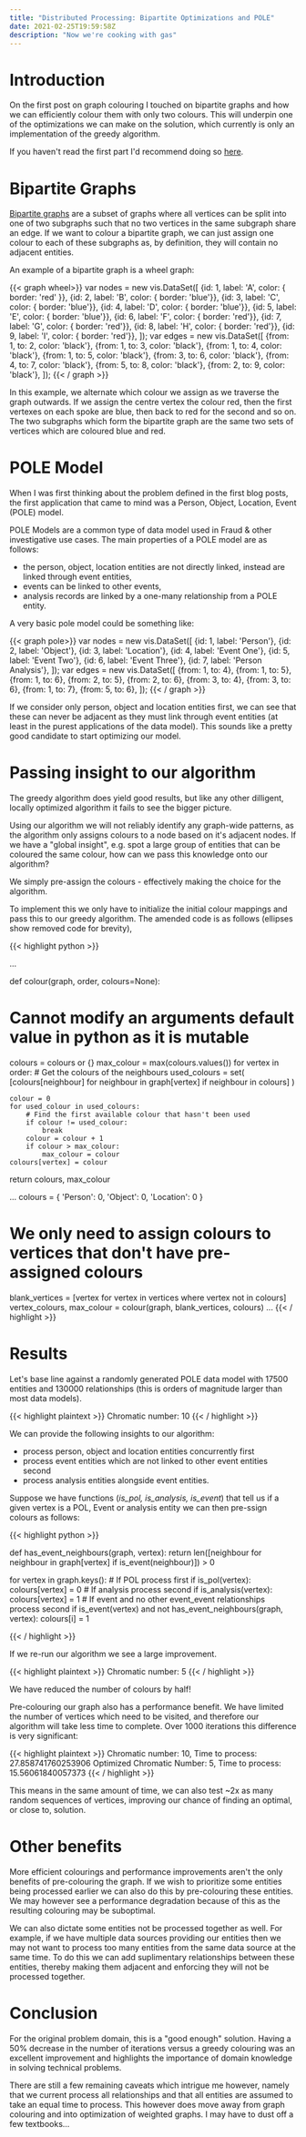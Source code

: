 ```yaml
---
title: "Distributed Processing: Bipartite Optimizations and POLE"
date: 2021-02-25T19:59:58Z
description: "Now we're cooking with gas"
---
```


# Introduction

On the first post on graph colouring I touched on bipartite graphs and how we can efficiently colour them with only two colours. This will underpin one of the optimizations we can make on the solution, which currently is only an implementation of the greedy algorithm. 

If you haven't read the first part I'd recommend doing so [here](/posts/distributed-processing-graph-colouring/).

# Bipartite Graphs

[Bipartite graphs](https://en.wikipedia.org/wiki/Bipartite_graph) are a subset of graphs where all vertices can be split into one of two subgraphs such that no two vertices in the same subgraph share an edge. If we want to colour a bipartite graph, we can just assign one colour to each of these subgraphs as, by definition, they will contain no adjacent entities. 

An example of a bipartite graph is a wheel graph:

{{< graph wheel>}}
    var nodes = new vis.DataSet([
        {id: 1, label: 'A', color: { border: 'red' }},
        {id: 2, label: 'B', color: { border: 'blue'}},
        {id: 3, label: 'C', color: { border: 'blue'}},
        {id: 4, label: 'D', color: { border: 'blue'}},
        {id: 5, label: 'E', color: { border: 'blue'}},
        {id: 6, label: 'F', color: { border: 'red'}},
        {id: 7, label: 'G', color: { border: 'red'}},
        {id: 8, label: 'H', color: { border: 'red'}},
        {id: 9, label: 'I', color: { border: 'red'}},
    ]);
    var edges = new vis.DataSet([
        {from: 1, to: 2, color: 'black'},
        {from: 1, to: 3, color: 'black'},
        {from: 1, to: 4, color: 'black'},
        {from: 1, to: 5, color: 'black'},
        {from: 3, to: 6, color: 'black'},
        {from: 4, to: 7, color: 'black'},
        {from: 5, to: 8, color: 'black'},
        {from: 2, to: 9, color: 'black'},
    ]);
{{< / graph >}}

In this example, we alternate which colour we assign as we traverse the graph outwards. If we assign the centre vertex the colour red, then the first vertexes on each spoke are blue, then back to red for the second and so on. The two subgraphs which form the bipartite graph are the same two sets of vertices which are coloured blue and red. 

# POLE Model

When I was first thinking about the problem defined in the first blog posts, the first application that came to mind was a Person, Object, Location, Event (POLE) model.

POLE Models are a common type of data model used in Fraud & other investigative use cases. The main properties of a POLE model are as follows:  
* the person, object, location entities are not directly linked, instead are linked through event entities,
* events can be linked to other events,
* analysis records are linked by a one-many relationship from a POLE entity.

A very basic pole model could be something like:

{{< graph pole>}}
    var nodes = new vis.DataSet([
        {id: 1, label: 'Person'},
        {id: 2, label: 'Object'},
        {id: 3, label: 'Location'},
        {id: 4, label: 'Event One'},
        {id: 5, label: 'Event Two'},
        {id: 6, label: 'Event Three'},
        {id: 7, label: 'Person Analysis'},
    ]);
    var edges = new vis.DataSet([
        {from: 1, to: 4},
        {from: 1, to: 5},
        {from: 1, to: 6},
        {from: 2, to: 5},
        {from: 2, to: 6},
        {from: 3, to: 4},
        {from: 3, to: 6},
        {from: 1, to: 7},
        {from: 5, to: 6},
    ]);
{{< / graph >}}



If we consider only person, object and location entities first, we can see that these can never be adjacent as they must link through event entities (at least in the purest applications of the data model). This sounds like a pretty good candidate to start optimizing our model.

# Passing insight to our algorithm

The greedy algorithm does yield good results, but like any other dilligent, locally optimized algorithm it fails to see the bigger picture.

Using our algorithm we will not reliably identify any graph-wide patterns, as the algorithm only assigns colours to a node based on it's adjacent nodes.  If we have a "global insight", e.g. spot a large group of entities that can be coloured the same colour, how can we pass this knowledge onto our algorithm?

We simply pre-assign the colours - effectively making the choice for the algorithm.

To implement this we only have to initialize the initial colour mappings and pass this to our greedy algorithm. The amended code is as follows (ellipses show removed code for brevity),

{{< highlight python >}}

...

def colour(graph, order, colours=None):
  # Cannot modify an arguments default value in python as it is mutable
  colours = colours or {}
  max_colour = max(colours.values()) 
  for vertex in order:
    # Get the colours of the neighbours
    used_colours = set(
        [colours[neighbour] for neighbour in graph[vertex] if neighbour in colours]
    )

    colour = 0
    for used_colour in used_colours:
        # Find the first available colour that hasn't been used
        if colour != used_colour:
            break
        colour = colour + 1
        if colour > max_colour:
            max_colour = colour
    colours[vertex] = colour
  return colours, max_colour

...
colours = {
   'Person': 0,
   'Object': 0,
   'Location': 0
}

# We only need to assign colours to vertices that don't have pre-assigned colours
blank_vertices = [vertex for vertex in vertices where vertex not in colours]
vertex_colours, max_colour = colour(graph, blank_vertices, colours)
... 
{{< / highlight >}}

# Results 

Let's base line against a randomly generated POLE data model with 17500 entities and 130000 relationships (this is orders of magnitude larger than most data models). 

{{< highlight plaintext >}}
Chromatic number: 10
{{< / highlight >}}

We can provide the following insights to our algorithm:
* process person, object and location entities concurrently first
* process event entities which are not linked to other event entities second
* process analysis entities alongside event entities.

Suppose we have functions (*is_pol, is_analysis, is_event*) that tell us if a given vertex is a POL, Event or analysis entity we can then pre-ssign colours as follows:

{{< highlight python >}}


def has_event_neighbours(graph, vertex):
    return len([neighbour for neighbour in graph[vertex] if is_event(neighbour)]) > 0

for vertex in graph.keys():
    # If POL process first
    if is_pol(vertex):
        colours[vertex] = 0
    # If analysis process second
    if is_analysis(vertex):
        colours[vertex] = 1
    # If event and no other event_event relationships process second
    if is_event(vertex) and not has_event_neighbours(graph, vertex): 
        colours[i] = 1

{{< / highlight >}}

If we re-run our algorithm we see a large improvement.

{{< highlight plaintext >}}
Chromatic number: 5
{{< / highlight >}}

We have reduced the number of colours by half!

Pre-colouring our graph also has a performance benefit. We have limited the number of vertices which need to be visited, and therefore our algorithm will take less time to complete. Over 1000 iterations this difference is very significant:

{{< highlight plaintext >}}
Chromatic number: 10, Time to process: 27.858741760253906
Optimized Chromatic Number: 5, Time to process: 15.56061840057373
{{< / highlight >}}

This means in the same amount of time, we can also test ~2x as many random sequences of vertices, improving our chance of finding an optimal, or close to, solution.

# Other benefits

More efficient colourings and performance improvements aren't the only benefits of pre-colouring the graph. If we wish to prioritize some entities being processed earlier we can also do this by pre-colouring these entities. We may however see a performance degradation because of this as the resulting colouring may be suboptimal.

We can also dictate some entities not be processed together as well. For example, if we have multiple data sources providing our entities then we may not want to process too many entities from the same data source at the same time. To do this we can add suplimentary relationships between these entities, thereby making them adjacent and enforcing they will not be processed together.

# Conclusion

For the original problem domain, this is a "good enough" solution. Having a 50% decrease in the number of iterations versus a greedy colouring was an excellent improvement and highlights the importance of domain knowledge in solving technical problems.

There are still a few remaining caveats which intrigue me however, namely that we current process all relationships and that all entities are assumed to take an equal time to process. This however does move away from graph colouring and into optimization of weighted graphs. I may have to dust off a few textbooks...



